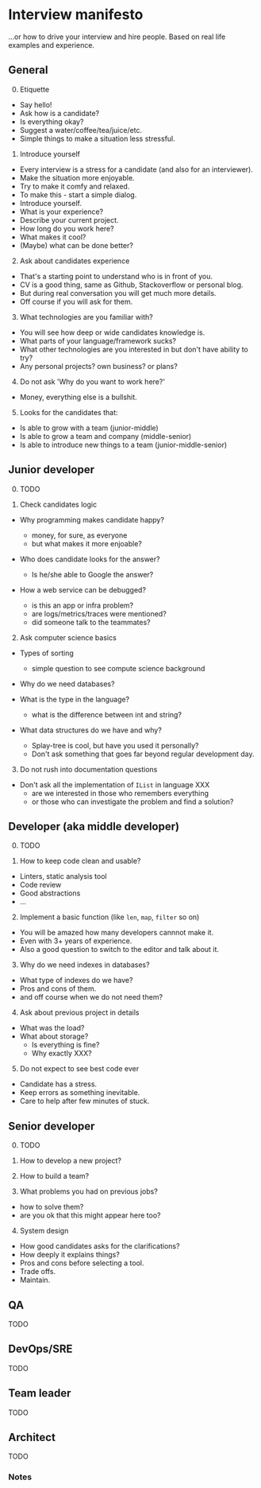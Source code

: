 # Interview manifesto

...or how to drive your interview and hire people. Based on real life examples and experience.

## General

0. Etiquette

- Say hello!
- Ask how is a candidate?
- Is everything okay?
- Suggest a water/coffee/tea/juice/etc.
- Simple things to make a situation less stressful.

1. Introduce yourself

- Every interview is a stress for a candidate (and also for an interviewer).
- Make the situation more enjoyable.
- Try to make it comfy and relaxed.
- To make this - start a simple dialog.
- Introduce yourself.
- What is your experience?
- Describe your current project.
- How long do you work here?
- What makes it cool?
- (Maybe) what can be done better?

2. Ask about candidates experience

- That's a starting point to understand who is in front of you.
- CV is a good thing, same as Github, Stackoverflow or personal blog.
- But during real conversation you will get much more details.
- Off course if you will ask for them.

3. What technologies are you familiar with?

- You will see how deep or wide candidates knowledge is.
- What parts of your language/framework sucks?
- What other technologies are you interested in but don't have ability to try?
- Any personal projects? own business? or plans?

4. Do not ask 'Why do you want to work here?'

- Money, everything else is a bullshit.

5. Looks for the candidates that:

- Is able to grow with a team (junior-middle)
- Is able to grow a team and company (middle-senior)
- Is able to introduce new things to a team (junior-middle-senior)

## Junior developer

0. TODO

1. Check candidates logic

- Why programming makes candidate happy?
  - money, for sure, as everyone
  - but what makes it more enjoable?
  
- Who does candidate looks for the answer?
  - Is he/she able to Google the answer?

- How a web service can be debugged?
  - is this an app or infra problem?
  - are logs/metrics/traces were mentioned?
  - did someone talk to the teammates?
  
2. Ask computer science basics

- Types of sorting
  - simple question to see compute science background
  
- Why do we need databases?

- What is the type in the language?
  - what is the difference between int and string?
  
- What data structures do we have and why?
  - Splay-tree is cool, but have you used it personally?
  - Don't ask something that goes far beyond regular development day.
  
3. Do not rush into documentation questions

- Don't ask all the implementation of `IList` in language XXX
  - are we interested in those who remembers everything
  - or those who can investigate the problem and find a solution?

## Developer (aka middle developer)

0. TODO

1. How to keep code clean and usable?

- Linters, static analysis tool
- Code review
- Good abstractions
- ...

2. Implement a basic function (like `len`, `map`, `filter` so on)

- You will be amazed how many developers cannnot make it.
- Even with 3+ years of experience.
- Also a good question to switch to the editor and talk about it.

3. Why do we need indexes in databases?

- What type of indexes do we have?
- Pros and cons of them.
- and off course when we do not need them?

4. Ask about previous project in details

- What was the load?
- What about storage?
  - Is everything is fine?
  - Why exactly XXX?

5. Do not expect to see best code ever

- Candidate has a stress.
- Keep errors as something inevitable.
- Care to help after few minutes of stuck.

## Senior developer

0. TODO

1. How to develop a new project?
2. How to build a team?
3. What problems you had on previous jobs?
- how to solve them?
- are you ok that this might appear here too?
4. System design
- How good candidates asks for the clarifications?
- How deeply it explains things?
- Pros and cons before selecting a tool.
- Trade offs.
- Maintain.

## QA
TODO
## DevOps/SRE
TODO
## Team leader
TODO
## Architect
TODO

### Notes
